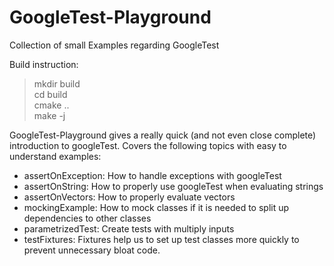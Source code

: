 # GoogleTest-Playground
Collection of small Examples regarding GoogleTest

Build instruction: 
> mkdir build    
> cd build    
> cmake ..    
> make -j    

GoogleTest-Playground gives a really quick (and not even close complete) introduction to googleTest. 
Covers the following topics with easy to understand examples:

* assertOnException: How to handle exceptions with googleTest    
* assertOnString: How to properly use googleTest when evaluating strings    
* assertOnVectors: How to properly evaluate vectors    
* mockingExample: How to mock classes if it is needed to split up dependencies to other classes   
* parametrizedTest: Create tests with multiply inputs   
* testFixtures: Fixtures help us to set up test classes more quickly to prevent unnecessary bloat code.   
